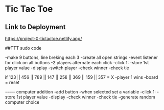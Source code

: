 # Tic Tac Toe

## Link to Deployment
https://project-0-tictactoe.netlify.app/


##TTT sudo code

-make 9 buttons, line breking each 3
-create all open strings
-event listener for click on all buttons
-2 players alternate each click
-click 1:
    -store 1st player value
    -display
    -switch player
    -check winner
    -check tie

if 123 || 456 || 789 || 147 || 258 || 369 || 159 || 357 = X
    -player 1 wins
    -board = reset

----- computer addition
-add button 
-when selected set a variable 
-click 1:
    -store 1st player value
    -display
    -check winner
    -check tie
    -generate random computer choice
    
